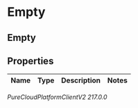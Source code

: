 # Empty

## Empty

## Properties

|Name | Type | Description | Notes|
|------------ | ------------- | ------------- | -------------|



_PureCloudPlatformClientV2 217.0.0_
